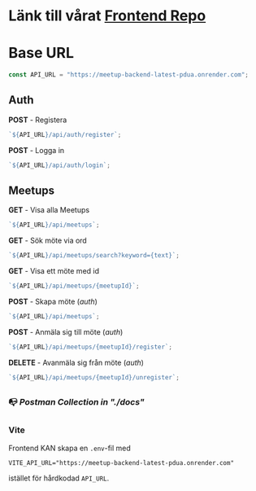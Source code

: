 # Länk till vårat [Frontend Repo](https://github.com/kelsaur/meetup-frontend)

# Base URL

```javascript
const API_URL = "https://meetup-backend-latest-pdua.onrender.com";
```

## Auth

**POST** - Registera

```javascript
`${API_URL}/api/auth/register`;
```

**POST** - Logga in

```javascript
`${API_URL}/api/auth/login`;
```

## Meetups

**GET** - Visa alla Meetups

```javascript
`${API_URL}/api/meetups`;
```

**GET** - Sök möte via ord

```javascript
`${API_URL}/api/meetups/search?keyword={text}`;
```

**GET** - Visa ett möte med id

```javascript
`${API_URL}/api/meetups/{meetupId}`;
```

**POST** - Skapa möte (_auth_)

```javascript
`${API_URL}/api/meetups`;
```

**POST** - Anmäla sig till möte (_auth_)

```javascript
`${API_URL}/api/meetups/{meetupId}/register`;
```

**DELETE** - Avanmäla sig från möte (_auth_)

```javascript
`${API_URL}/api/meetups/{meetupId}/unregister`;
```

##

### 📭 _Postman Collection in "./docs"_

##

### Vite

Frontend KAN skapa en `.env`-fil med

```env
VITE_API_URL="https://meetup-backend-latest-pdua.onrender.com"
```

istället för hårdkodad `API_URL`.
